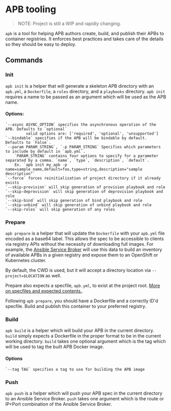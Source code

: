 # APB tooling

> NOTE: Project is still a WIP and rapidly changing.

`apb` is a tool for helping APB authors create, build, and publish
their APBs to container registries. It enforces best practices and takes
care of the details so they should be easy to deploy.

## Commands

### Init

`apb init` is a helper that will generate a skeleton APB directory with
an `apb.yml`, a `Dockerfile`, a `roles` directory, and a `playbooks` directory. 
`apb init` requires a name to be passed as an argument which will be used as the 
APB name.

#### Options:
```
`--async ASYNC_OPTION` specifies the asynchronous operation of the APB. Defaults to `optional`
         valid options are: ['required', 'optional', 'unsupported']
`--bindable` specifies if the APB will be bindable by default. Defaults to `False`.
`--param PARAM_STRING`, `-p PARAM_STRING` Specifies which parameters to include by default in `apb.yml`.
    `PARAM_STRING` contains four options to specify for a parameter separated by a comma. `name`, `type`, `description`, `default`.
    Ex. `apb init my_apb -p name=sample_name,default=foo,type=string,description="sample description"`
`--force` forces reinitialization of project directory if it already exists
`--skip-provision` will skip generation of provision playbook and role
`--skip-deprovision` will skip generation of deprovision playbook and role
`--skip-bind` will skip generation of bind playbook and role
`--skip-unbind` will skip generation of unbind playbook and role
`--skip-roles` will skip generation of any roles
```

### Prepare

`apb prepare` is a helper that will update the `Dockerfile` with
your `apb.yml` file encoded as a base64 label. This allows the spec
to be accessible to clients via registry APIs without the necessity of downloading
full images. For example, the [Ansible Service Broker](https://www.github.com/openshift/ansible-service-broker)
will use this data to build an inventory of available APBs in a given
registry and expose them to an OpenShift or Kubernetes cluster.



By default, the CWD is used, but it will accept a directory location via
`--project=$LOCATION` as well.

Prepare also expects a specfile, `apb.yml`, to exist at the project root.
[More on specfiles and expected contents.](https://github.com/fusor/ansible-playbook-bundle/blob/master/docs/design.md).

Following `apb prepare`, you should have a Dockerfile and a correctly
ID'd specfile. Build and publish this container to your preferred registry.

### Build

`apb build` is a helper which will build your APB in the current directory.
`build` simply expects a Dockerfile in the proper format to be in the current
working directory. `build` takes one optional argument which is the tag which 
will be used to tag the built APB Docker image.

#### Options
```
`--tag TAG` specifies a tag to use for building the APB image
```

### Push

`apb push` is a helper which will push your APB spec in the current directory to
an Ansible Service Broker. `push` takes one argument which is the route or IP+Port
combination of the Ansible Service Broker.
